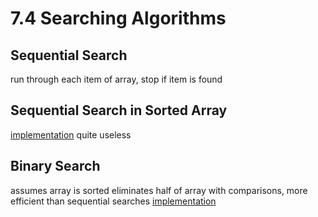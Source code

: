 # 7.4 Searching Algorithms

## Sequential Search
run through each item of array, stop if item is found

## Sequential Search in Sorted Array
[implementation](https://replit.com/@phamn23/sorted-search-array#index.js)
quite useless

## Binary Search
assumes array is sorted
eliminates half of array with comparisons, more efficient than sequential searches
[implementation](https://github.com/nathan-pham/binary-search)


